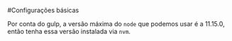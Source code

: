#Configurações básicas

Por conta do gulp, a versão máxima do `node` que podemos usar é a 11.15.0, então tenha essa versão instalada via `nvm`.